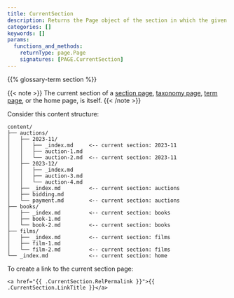 ```yaml
---
title: CurrentSection
description: Returns the Page object of the section in which the given page resides.
categories: []
keywords: []
params:
  functions_and_methods:
    returnType: page.Page
    signatures: [PAGE.CurrentSection]
---
```


{{% glossary-term section %}}

{{< note >}}
The current section of a [section page](g), [taxonomy page](g), [term page](g), or the home page, is itself.
{{< /note >}}

Consider this content structure:

```text
content/
├── auctions/
│   ├── 2023-11/
│   │   ├── _index.md     <-- current section: 2023-11
│   │   ├── auction-1.md
│   │   └── auction-2.md  <-- current section: 2023-11
│   ├── 2023-12/
│   │   ├── _index.md     
│   │   ├── auction-3.md
│   │   └── auction-4.md
│   ├── _index.md         <-- current section: auctions
│   ├── bidding.md
│   └── payment.md        <-- current section: auctions
├── books/
│   ├── _index.md         <-- current section: books
│   ├── book-1.md
│   └── book-2.md         <-- current section: books
├── films/
│   ├── _index.md         <-- current section: films 
│   ├── film-1.md
│   └── film-2.md         <-- current section: films
└── _index.md             <-- current section: home
```

To create a link to the current section page:

```go-html-template
<a href="{{ .CurrentSection.RelPermalink }}">{{ .CurrentSection.LinkTitle }}</a>
```
